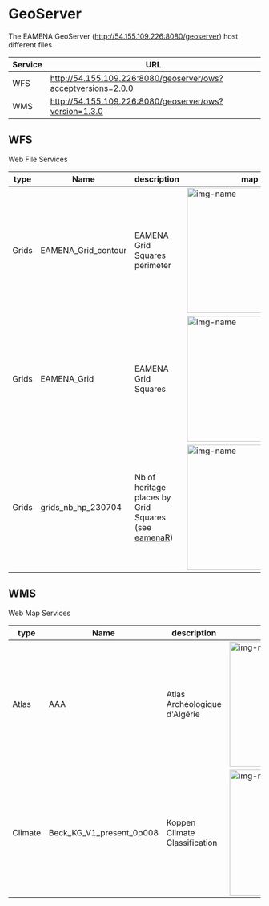 # GeoServer

The EAMENA GeoServer (http://54.155.109.226:8080/geoserver) host different files

| Service  	|  URL 	|
|---	|---	|
| WFS  	|  http://54.155.109.226:8080/geoserver/ows?acceptversions=2.0.0 	|
| WMS 	|  http://54.155.109.226:8080/geoserver/ows?version=1.3.0 	|

## WFS

Web File Services

| type | Name  	|   description	| map |
|---	|---	|---	|--- |
| Grids | EAMENA_Grid_contour  	| EAMENA Grid Squares perimeter	| <img alt="img-name" src="../www/geoserver-map-wfs-gs-contour.png" width="250"> |
| Grids | EAMENA_Grid  	|  EAMENA Grid Squares 	| <img alt="img-name" src="../www/geoserver-map-wfs-gs.png" width="250"> |
| Grids | grids_nb_hp_230704  |  Nb of heritage places by Grid Squares (see [eamenaR](https://github.com/eamena-project/eamenaR#grids)) 	|  <img alt="img-name" src="../www/geoserver-map-wfs-gs-nb-hp.png" width="250"> |

## WMS

Web Map Services

| type | Name  	|   description	| map |
|---	|---	|---	|--- |
| Atlas | AAA  	| Atlas Archéologique d'Algérie	| <img alt="img-name" src="../www/geoserver-map-wms-aaa.png" width="250"> |
| Climate | Beck_KG_V1_present_0p008  	| Koppen Climate Classification	| <img alt="img-name" src="../www/geoserver-map-wms-koppen.png" width="250"> |



